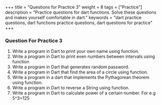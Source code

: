 +++
title = "Questions for Practice 3"
weight = 8
tags = ["Practice"]
description = "Practice questions for dart functions. Solve these questions and makes yourself comfortable in dart."
keywords = "dart practice questions, dart functions practice questions, dart questions for practice"
+++

### Question For Practice 3
1. Write a program in Dart to print your own name using function.
2. Write a program in Dart to print even numbers between intervals using function
3. Write a program in Dart that generates random password.
4. Write a program in Dart that find the area of a circle using function.
5. Write a program in a dart that implements the Pythagorean theorem using function.
6. Write a program in Dart to reverse a String using function.
7. Write a program in Dart to calculate power of a certain number. For e.g 5^3=125